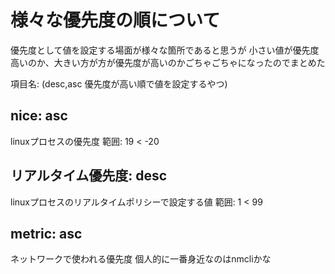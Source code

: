 # 様々な優先度の順について

優先度として値を設定する場面が様々な箇所であると思うが
小さい値が優先度高いのか、大きい方が方が優先度が高いのかごちゃごちゃになったのでまとめた

項目名: (desc,asc 優先度が高い順で値を設定するやつ)

## nice: asc

linuxプロセスの優先度
範囲: 19 < -20

## リアルタイム優先度: desc

linuxプロセスのリアルタイムポリシーで設定する値
範囲: 1 < 99

## metric: asc

ネットワークで使われる優先度
個人的に一番身近なのはnmcliかな
